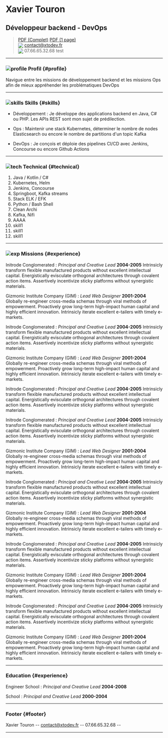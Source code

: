 # Xavier Touron
## Développeur backend - DevOps

> [PDF (Complet)](https://github.com/xtodev/cv/releases/latest/download/CV_Touron_Xavier_Full.pdf) [PDF (1 page)](https://github.com/xtodev/cv/releases/latest/download/CV_Touron_Xavier.pdf)<br>
> <img src="https://cdn-icons-png.flaticon.com/16/646/646094.png" style="vertical-align: middle;"> [contact@xtodev.fr](mailto:contact@xtodev.fr)   
> <img src="https://cdn-icons-png.flaticon.com/16/977/977411.png" style="vertical-align: middle;"> 07.66.65.32.68
> test

------

### ![profile](https://cdn-icons-png.flaticon.com/24/3135/3135707.png) Profil {#profile}

Navigue entre les missions de développement backend et les missions Ops afin de mieux appréhender les problématiques DevOps

------

### ![skills](https://cdn-icons-png.flaticon.com/24/3281/3281142.png) Skills {#skills}

* Développement
  : Je développe des applications backend en Java, C# ou PHP. Les APIs REST sont mon sujet de prédilection.

* Ops
  : Maintenir une stack Kubernetes, déterminer le nombre de nodes Elasticsearch ou encore le nombre de partitions d'un topic Kafka

* DevOps
  : Je conçois et déploie des pipelines CI/CD avec Jenkins, Concourse ou encore Github Actions

-------

### ![tech](https://cdn-icons-png.flaticon.com/24/3067/3067451.png) Technical {#technical}

1. Java / Kotlin / C#
1. Kubernetes, Helm
1. Jenkins, Concourse
1. Springboot, Kafka streams
1. Stack ELK / EFK
1. Python / Bash Shell
1. Clean Archi
1. Kafka, Nifi
1. AAAA
1. skill1
1. skill1
1. skill1

------

### ![exp](https://cdn-icons-png.flaticon.com/24/3325/3325009.png) Missions {#experience}

Initrode Conglomerated
: *Principal and Creative Lead*
  __2004-2005__
  Intrinsicly transform flexible manufactured products without excellent intellectual capital. Energistically evisculate orthogonal architectures through covalent action items. Assertively incentivize sticky platforms without synergistic materials.

Gizmonic Institute Company (GIM)
: *Lead Web Designer*
  __2001-2004__
  Globally re-engineer cross-media schemas through viral methods of empowerment. Proactively grow long-term high-impact human capital and highly efficient innovation. Intrinsicly iterate excellent e-tailers with timely e-markets.


Initrode Conglomerated
: *Principal and Creative Lead*
  __2004-2005__
  Intrinsicly transform flexible manufactured products without excellent intellectual capital. Energistically evisculate orthogonal architectures through covalent action items. Assertively incentivize sticky platforms without synergistic materials.

Gizmonic Institute Company (GIM)
: *Lead Web Designer*
  __2001-2004__
  Globally re-engineer cross-media schemas through viral methods of empowerment. Proactively grow long-term high-impact human capital and highly efficient innovation. Intrinsicly iterate excellent e-tailers with timely e-markets.


Initrode Conglomerated
: *Principal and Creative Lead*
  __2004-2005__
  Intrinsicly transform flexible manufactured products without excellent intellectual capital. Energistically evisculate orthogonal architectures through covalent action items. Assertively incentivize sticky platforms without synergistic materials.

Initrode Conglomerated
: *Principal and Creative Lead*
  __2004-2005__
  Intrinsicly transform flexible manufactured products without excellent intellectual capital. Energistically evisculate orthogonal architectures through covalent action items. Assertively incentivize sticky platforms without synergistic materials.

Gizmonic Institute Company (GIM)
: *Lead Web Designer*
  __2001-2004__
  Globally re-engineer cross-media schemas through viral methods of empowerment. Proactively grow long-term high-impact human capital and highly efficient innovation. Intrinsicly iterate excellent e-tailers with timely e-markets.


Initrode Conglomerated
: *Principal and Creative Lead*
  __2004-2005__
  Intrinsicly transform flexible manufactured products without excellent intellectual capital. Energistically evisculate orthogonal architectures through covalent action items. Assertively incentivize sticky platforms without synergistic materials.

Gizmonic Institute Company (GIM)
: *Lead Web Designer*
  __2001-2004__
  Globally re-engineer cross-media schemas through viral methods of empowerment. Proactively grow long-term high-impact human capital and highly efficient innovation. Intrinsicly iterate excellent e-tailers with timely e-markets.


Initrode Conglomerated
: *Principal and Creative Lead*
  __2004-2005__
  Intrinsicly transform flexible manufactured products without excellent intellectual capital. Energistically evisculate orthogonal architectures through covalent action items. Assertively incentivize sticky platforms without synergistic materials.

Gizmonic Institute Company (GIM)
: *Lead Web Designer*
  __2001-2004__
  Globally re-engineer cross-media schemas through viral methods of empowerment. Proactively grow long-term high-impact human capital and highly efficient innovation. Intrinsicly iterate excellent e-tailers with timely e-markets.


Initrode Conglomerated
: *Principal and Creative Lead*
  __2004-2005__
  Intrinsicly transform flexible manufactured products without excellent intellectual capital. Energistically evisculate orthogonal architectures through covalent action items. Assertively incentivize sticky platforms without synergistic materials.

Gizmonic Institute Company (GIM)
: *Lead Web Designer*
  __2001-2004__
  Globally re-engineer cross-media schemas through viral methods of empowerment. Proactively grow long-term high-impact human capital and highly efficient innovation. Intrinsicly iterate excellent e-tailers with timely e-markets.

------

### Education {#experience}

Engineer School
: *Principal and Creative Lead*
  __2004-2008__

School
: *Principal and Creative Lead*
  __2000-2004__

------

### Footer {#footer}

Xavier Touron -- [contact@xtodev.fr](mailto:contact@xtodev.fr) -- 07.66.65.32.68 -- <a href="https://github.com/xtodev/cv" target="_blank"><img src="https://github.githubassets.com/images/modules/logos_page/GitHub-Mark.png" height="16" width="16" style="vertical-align: middle;"></a>  <a href="#" target="_blank"><img src="https://cdn.icon-icons.com/icons2/2248/PNG/32/linkedin_icon_135436.png" height="16" width="16" style="vertical-align: middle;"></a> 

------
